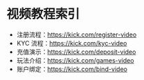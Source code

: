 # 视频教程索引

- 注册流程：https://kick.com/register-video
- KYC 流程：https://kick.com/kyc-video
- 充值演示：https://kick.com/deposit-video
- 玩法介绍：https://kick.com/games-video
- 账户绑定：https://kick.com/bind-video